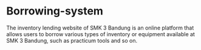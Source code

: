 # Borrowing-system
The inventory lending website of SMK 3 Bandung is an online platform that allows users to borrow various types of inventory or equipment available at SMK 3 Bandung, such as practicum tools and so on.
